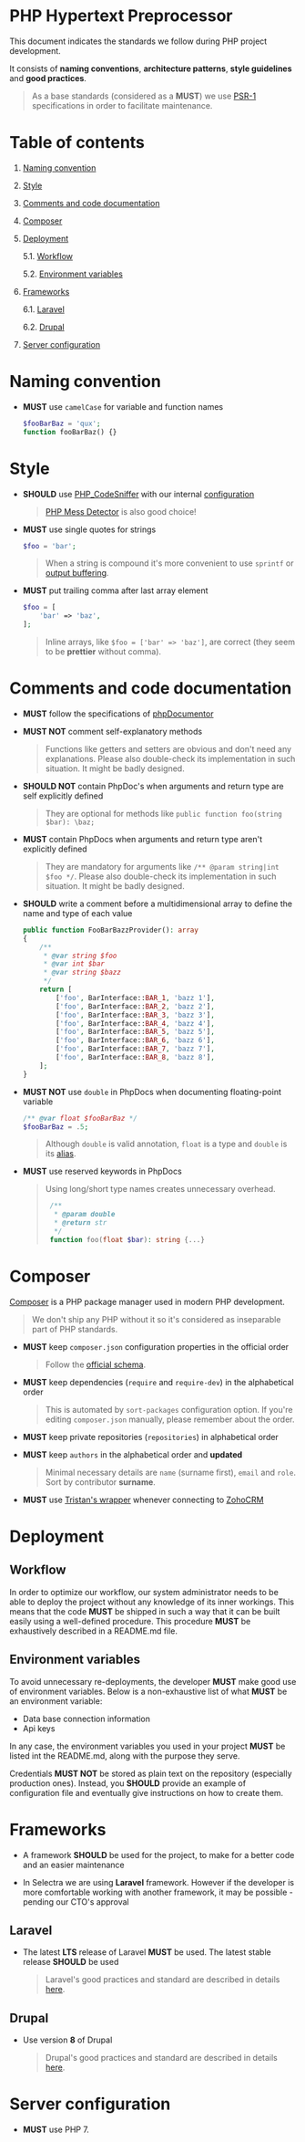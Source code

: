 PHP Hypertext Preprocessor
=

This document indicates the standards we follow during PHP project development.

It consists of **naming conventions**, **architecture patterns**, **style guidelines** and **good practices**.

> As a base standards (considered as a **MUST**) we use [PSR-1](http://www.php-fig.org/psr/psr-1/) specifications in order to facilitate maintenance.

# Table of contents

1. [Naming convention](#naming-convention)

2. [Style](#style)

3. [Comments and code documentation](#comments-and-code-documentation)

4. [Composer](#composer)

5. [Deployment](#deployment)

    5.1. [Workflow](#workflow)

    5.2. [Environment variables](#environment-variables)

6. [Frameworks](#frameworks)

    6.1. [Laravel](#laravel)

    6.2. [Drupal](#drupal)

7. [Server configuration](#server-configuration)

# Naming convention

- **MUST** use `camelCase` for variable and function names

    ```php
    $fooBarBaz = 'qux';
    function fooBarBaz() {}
    ```

# Style

- **SHOULD** use [PHP_CodeSniffer](https://pear.php.net/package/PHP_CodeSniffer) with our internal [configuration](https://github.com/Selectra-Dev/code-sniffer)

    > [PHP Mess Detector](https://phpmd.org/) is also good choice!

- **MUST** use single quotes for strings

    ```php
    $foo = 'bar';
    ```

    > When a string is compound it's more convenient to use `sprintf` or [output buffering](https://www.php.net/manual/en/book.outcontrol.php).

- **MUST** put trailing comma after last array element

    ```php
    $foo = [
        'bar' => 'baz',
    ];
    ```

  > Inline arrays, like `$foo = ['bar' => 'baz']`, are correct (they seem to be __prettier__ without comma).

# Comments and code documentation

- **MUST** follow the specifications of [phpDocumentor](https://www.phpdoc.org/docs/latest/index.html)

- **MUST NOT** comment self-explanatory methods

    > Functions like getters and setters are obvious and don't need any explanations.
    > Please also double-check its implementation in such situation. It might be badly designed.

- **SHOULD NOT** contain PhpDoc's when arguments and return type are self explicitly defined

    > They are optional for methods like `public function foo(string $bar): \baz;`

- **MUST** contain PhpDocs when arguments and return type aren't explicitly defined

    > They are mandatory for arguments like `/** @param string|int $foo */`.
    > Please also double-check its implementation in such situation. It might be badly designed.

- **SHOULD** write a comment before a multidimensional array to define the name and type of each value
    ```php
    public function FooBarBazzProvider(): array
    {
        /**
         * @var string $foo
         * @var int $bar
         * @var string $bazz
         */
        return [
            ['foo', BarInterface::BAR_1, 'bazz 1'],
            ['foo', BarInterface::BAR_2, 'bazz 2'],
            ['foo', BarInterface::BAR_3, 'bazz 3'],
            ['foo', BarInterface::BAR_4, 'bazz 4'],
            ['foo', BarInterface::BAR_5, 'bazz 5'],
            ['foo', BarInterface::BAR_6, 'bazz 6'],
            ['foo', BarInterface::BAR_7, 'bazz 7'],
            ['foo', BarInterface::BAR_8, 'bazz 8'],
        ];
    }
    ```

- **MUST NOT** use `double` in PhpDocs when documenting floating-point variable

    ```php
    /** @var float $fooBarBaz */
    $fooBarBaz = .5;
    ```

    > Although `double` is valid annotation, `float` is a type and `double` is its [alias](https://www.php.net/manual/en/language.types.php).

- **MUST** use reserved keywords in PhpDocs

    > Using long/short type names creates unnecessary overhead. 
    >
    > ```php
    >  /** 
    >   * @param double 
    >   * @return str 
    >   */ 
    >  function foo(float $bar): string {...}
    > ```
    >

# Composer

[Composer](https://getcomposer.org) is a PHP package manager used in modern PHP development.

> We don't ship any PHP without it so it's considered as inseparable part of PHP standards.

- **MUST** keep `composer.json` configuration properties in the official order

    > Follow the [official schema](https://getcomposer.org/doc/04-schema.md).

- **MUST** keep dependencies (`require` and `require-dev`) in the alphabetical order

    > This is automated by `sort-packages` configuration option. If you're editing `composer.json` manually, please remember about the order.

- **MUST** keep private repositories (`repositories`) in alphabetical order

- **MUST** keep `authors` in the alphabetical order and **updated**

    > Minimal necessary details are `name` (surname first), `email` and `role`. Sort by contributor **surname**.

- **MUST** use [Tristan's wrapper](https://github.com/Selectra-Dev/tristanjahier/zoho-crm-php) whenever connecting to [ZohoCRM](https://crm.zoho.com/)

# Deployment

## Workflow

In order to optimize our workflow, our system administrator needs to be able to deploy the project without any knowledge of its inner workings. This means that the code **MUST** be shipped in such a way that it can be built easily using a well-defined procedure. This procedure **MUST** be exhaustively described in a README.md file.

## Environment variables

To avoid unnecessary re-deployments, the developer **MUST** make good use of environment variables. Below is a non-exhaustive list of what **MUST** be an environment variable:
* Data base connection information
* Api keys

In any case, the environment variables you used in your project **MUST** be listed int the README.md, along with the purpose they serve.

Credentials **MUST NOT** be stored as plain text on the repository (especially production ones). Instead, you **SHOULD** provide an example of configuration file and eventually give instructions on how to create them.

# Frameworks

- A framework **SHOULD** be used for the project, to make for a better code and an easier maintenance

- In Selectra we are using **Laravel** framework. However if the developer is more comfortable working with another framework, it may be possible - pending our CTO's approval

## Laravel

- The latest **LTS** release of Laravel **MUST** be used. The latest stable release **SHOULD** be used

    > Laravel's good practices and standard are described in details [here](LARAVEL.md).

## Drupal

- Use version **8** of Drupal

    > Drupal's good practices and standard are described in details [here](DRUPAL.md).

# Server configuration

- **MUST** use PHP 7.
